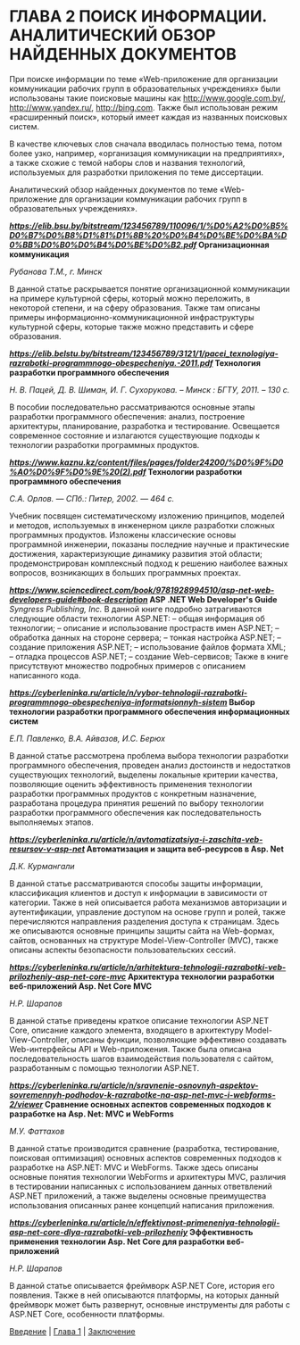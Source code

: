 # ГЛАВА 2 ПОИСК ИНФОРМАЦИИ. АНАЛИТИЧЕСКИЙ ОБЗОР НАЙДЕННЫХ ДОКУМЕНТОВ
При поиске информации по теме «Web-приложение для организации коммуникации рабочих групп в образовательных учреждениях» были использованы такие поисковые машины как http://www.google.com.by/, http://www.yandex.ru/, http://bing.com. Также был использован режим «расширенный поиск», который имеет каждая из названных поисковых систем.

В качестве ключевых слов сначала вводилась полностью тема, потом более узко, например, «организация коммуникации на предприятиях», а также схожие с темой наборы слов и названия технологий, используемых для разработки приложения по теме диссертации.

Аналитический обзор найденных документов по теме «Web-приложение для организации коммуникации рабочих групп в образовательных учреждениях».

**_https://elib.bsu.by/bitstream/123456789/110096/1/%D0%A2%D0%B5%D0%B7%D0%B8%D1%81%D1%8B%20%D0%B4%D0%BE%D0%BA%D0%BB%D0%B0%D0%B4%D0%BE%D0%B2.pdf_ Организационная коммуникация**

_Рубанова Т.М., г. Минск_

В данной статье раскрывается понятие организационной коммуникации на примере культурной сферы, который можно переложить, в некоторой степени, и на сферу образования. Также там описаны примеры информационно-коммуникационной инфраструктуры культурной сферы, которые также можно представить и сфере образования.

**_https://elib.belstu.by/bitstream/123456789/3121/1/pacei_texnologiya-razrabotki-programmnogo-obespecheniya.-2011.pdf_ Технология разработки программного обеспечения**

_Н. В. Пацей, Д. В. Шиман, И. Г. Сухорукова. – Минск : БГТУ, 2011. – 130 с._

В пособии последовательно рассматриваются основные этапы разработки программного обеспечения: анализ, построение архитектуры, планирование, разработка и тестирование. Освещается современное состояние и излагаются существующие подходы к технологии разработки программных продуктов.

**_https://www.kaznu.kz/content/files/pages/folder24200/%D0%9F%D0%A0%D0%9F%D0%9E%20(2).pdf_ Технологии разработки программного обеспечения**

_С.А. Орлов. — СПб.: Питер, 2002. — 464 с._

Учебник посвящен систематическому изложению принципов, моделей и методов, используемых в инженерном цикле разработки сложных программных продуктов. Изложены классические основы программной инженерии, показаны последние научные и практические достижения, характеризующие динамику развития этой области; продемонстрирован комплексный подход к решению наиболее важных вопросов, возникающих в больших программных проектах.

**_https://www.sciencedirect.com/book/9781928994510/asp-net-web-developers-guide#book-description_ ASP .NET Web Developer's Guide**
_Syngress Publishing, Inc._
В данной книге подробно затрагиваются следующие области технологии ASP.NET:
–	общая информация об технологии;
–	описание и использование простраств имен ASP.NET;
–	обработка данных на стороне сервера;
–	тонкая настройка ASP.NET;
–	создание приложения ASP.NET;
–	использование файлов формата XML;
–	отладка процессов ASP.NET;
–	создание Web-сервисов;
Также в книге присутствуют множество подробных примеров с описанием написанного кода.

**_https://cyberleninka.ru/article/n/vybor-tehnologii-razrabotki-programmnogo-obespecheniya-informatsionnyh-sistem_ Выбор технологии разработки программного обеспечения информационных систем**

_Е.П. Павленко, В.А. Айвазов, И.С. Берюх_

В данной статье рассмотрена проблема выбора технологии разработки программного обеспечения, проведен анализ достоинств и недостатков существующих технологий, выделены локальные критерии качества, позволяющие оценить эффективность применения технологии разработки программных продуктов с конкретным назначение, разработана процедура принятия решений по выбору технологии разработки программного обеспечения как последовательность выполняемых этапов.

**_https://cyberleninka.ru/article/n/avtomatizatsiya-i-zaschita-veb-resursov-v-asp-net_ Автоматизация и защита веб-ресурсов в Asp. Net**

_Д.К. Курмангали_

В данной статье рассматриваются способы защиты информации, классификация клиентов и доступ к информации в зависимости от категории. Также в ней описывается работа механизмов авторизации и аутентификации, управление доступом на основе групп и ролей, также перечисляются направления разделения доступа к страницам. Здесь же описываются основные принципы защиты сайта на Web-формах, сайтов, основанных на структуре Model-View-Controller (MVC), также описаны аспекты безопасности пользовательских сессий.

**_https://cyberleninka.ru/article/n/arhitektura-tehnologii-razrabotki-veb-prilozheniy-asp-net-core-mvc_ Архитектура технологии разработки веб-приложений Asp. Net Core MVC**

_Н.Р. Шарапов_

В данной статье приведены краткое описание технологии ASP.NET Core, описание каждого элемента, входящего в архитектуру Model-View-Controller, описаны функции, позволяющие эффективно создавать Web-интерфейсы API и Web-приложения. Также была описана последовательность шагов взаимодействия пользователя с сайтом, разработанным с помощью технологии ASP.NET.

**_https://cyberleninka.ru/article/n/sravnenie-osnovnyh-aspektov-sovremennyh-podhodov-k-razrabotke-na-asp-net-mvc-i-webforms-2/viewer_ Сравнение основных аспектов современных подходов к разработке на Asp. Net: MVC и WebForms**

_М.У. Фаттахов_

В данной статье производится сравнение (разработка, тестирование, поисковая оптимизация) основных аспектов современных подходов к разработке на ASP.NET: MVC и WebForms. Также здесь описаны основные понятия технологии WebForms и архитектуры MVC, различия в тестировании написанных с использованием данных ответвлений ASP.NET приложений, а также выделены основные преимущества использования описанных ранее концепций написания приложения.

**_https://cyberleninka.ru/article/n/effektivnost-primeneniya-tehnologii-asp-net-core-dlya-razrabotki-veb-prilozheniy_ Эффективность применения технологии Asp. Net Core для разработки веб-приложений**

_Н.Р. Шарапов_

В данной статье описывается фреймворк ASP.NET Core, история его появления. Также в ней описываются платформы, на которых данный фреймворк может быть развернут, основные инструменты для работы с ASP.NET Core, особенности платформы.

[Введение](README.md) | [Глава 1](GL1.md) | [Заключение](ZAKL.md)
